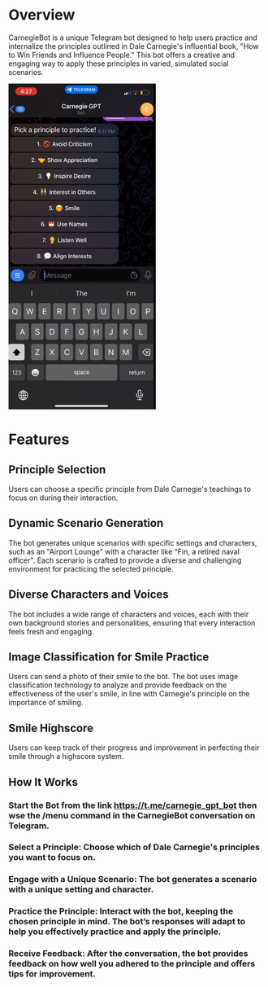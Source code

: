 # Overview
CarnegieBot is a unique Telegram bot designed to help users practice and internalize the principles outlined in Dale Carnegie's influential book, "How to Win Friends and Influence People." This bot offers a creative and engaging way to apply these principles in varied, simulated social scenarios.

<a href="https://youtu.be/C86Hq0Tt-jc" title="Watch our Demo Video">
    <img src="static/image.png" alt="Demo Video" width="290" height="640"/>
</a>

# Features
## Principle Selection
Users can choose a specific principle from Dale Carnegie's teachings to focus on during their interaction.
## Dynamic Scenario Generation
The bot generates unique scenarios with specific settings and characters, such as an "Airport Lounge" with a character like "Fin, a retired naval officer".
Each scenario is crafted to provide a diverse and challenging environment for practicing the selected principle.
## Diverse Characters and Voices
The bot includes a wide range of characters and voices, each with their own background stories and personalities, ensuring that every interaction feels fresh and engaging.
## Image Classification for Smile Practice
Users can send a photo of their smile to the bot.
The bot uses image classification technology to analyze and provide feedback on the effectiveness of the user's smile, in line with Carnegie's principle on the importance of smiling.
## Smile Highscore
Users can keep track of their progress and improvement in perfecting their smile through a highscore system.
## How It Works
### Start the Bot from the link https://t.me/carnegie_gpt_bot then wse the /menu command in the CarnegieBot conversation on Telegram.

### Select a Principle: Choose which of Dale Carnegie's principles you want to focus on.

### Engage with a Unique Scenario: The bot generates a scenario with a unique setting and character.

### Practice the Principle: Interact with the bot, keeping the chosen principle in mind. The bot’s responses will adapt to help you effectively practice and apply the principle.

### Receive Feedback: After the conversation, the bot provides feedback on how well you adhered to the principle and offers tips for improvement.
